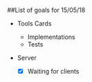 ##List of goals for 15/05/18

- Tools Cards
    - Implementations
    - Tests

- Server 
    - [X] Waiting for clients 
    
    